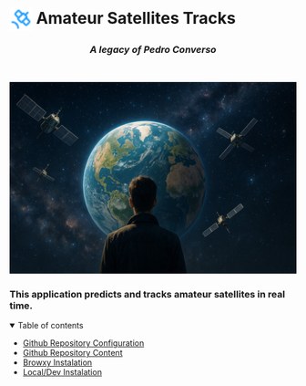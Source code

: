 # <img style="vertical-align: middle;height:40px; width:40px;" src="https://raw.githubusercontent.com/bxyteam/satellite-test/refs/heads/main/docs/images/satellite.png"> Amateur Satellites Tracks

<h3 align="center" style="font-weight:bold; font-style:italic;">A legacy of Pedro Converso</h3>
<br>
<p align="center">
<img  alt="legacy" src="https://raw.githubusercontent.com/bxyteam/satellite-test/refs/heads/main/docs/images/legacy.jpg">
</p>

### This application predicts and tracks amateur satellites in real time.

<details open>
    <summary>Table of contents</summary>
    <ul>
      <li>
        <a href="https://github.com/bxyteam/satellite-test/blob/main/docs/2_github_configuration.md">Github Repository Configuration</a>
      </li>
      <li>
        <a href="https://github.com/bxyteam/satellite-test/blob/main/docs/3_github_content.md">Github Repository Content</a>
      </li>  
      <li>
        <a href="https://github.com/bxyteam/satellite-test/blob/main/docs/4_instalation_browxy.md">Browxy Instalation</a>
      </li>
      <li>
        <a href="https://github.com/bxyteam/satellite-test/blob/main/docs/5_instalation_local_dev.md">Local/Dev Instalation</a>
      </li>
    </ul>
</details>
